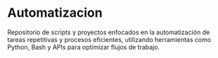 # Automatizacion
Repositorio de scripts y proyectos enfocados en la automatización de tareas repetitivas y procesos eficientes, utilizando herramientas como Python, Bash y APIs para optimizar flujos de trabajo.
